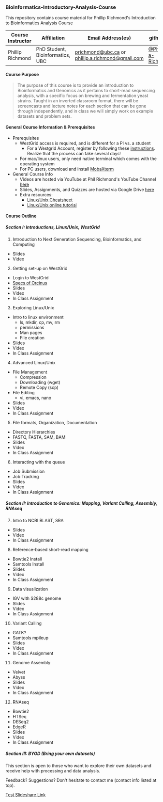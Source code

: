 ### Bioinformatics-Introductory-Analysis-Course
This repository contains course material for Phillip Richmond's Introduction to Bioinformatics Analysis Course


Course Instructor | Affiliation | Email Address(es) | github ID | Phone Number
--- | --- | --- | --- | ---
Phillip Richmond | PhD Student, Bioinformatics, UBC | prichmond@ubc.ca or phillip.a.richmond@gmail.com | [@Phillip-a-Richmond](https://github.com/Phillip-a-richmond) | (604)655-3595


#### Course Purpose
>The purpose of this course is to provide an introduction to Bioinformatics and Genomics as it pertains to short-read sequencing analysis, with a specific focus on brewing and fermentation yeast strains.  Taught in an inverted classroom format, there will be screencasts and lecture notes for each section that can be gone through independently, and in class we will simply work on example datasets and problem sets.

#### General Course Information & Prerequisites
+ Prerequisites
  + WestGrid access is required, and is different for a PI vs. a student
    + For a Westgrid Account, register by following these [instructions](https://www.computecanada.ca/research-portal/account-management/apply-for-an-account/).  Realize that the process can take several days! 
  + For mac/linux users, only need native terminal which comes with the operating system
  + For PC users, download and install [MobaXterm](http://mobaxterm.mobatek.net/)
+ General Course Info
  + Videos are hosted via YouTube at Phil Richmond's YouTube Channel [here](https://www.youtube.com/channel/UC6B7cpEwSZTdbPd0d9G2JXg)
  + Slides, Assignments, and Quizzes are hosted via Google Drive [here](https://drive.google.com/drive/u/0/folders/0B3TGYF-7rCLnWjFJRVlHcVN5Nk0)
  + Extra resources:
    + [Linux/Unix Cheatsheet](https://github.com/Phillip-a-richmond/Bioinformatics-Introductory-Analysis-Course/blob/master/UnixCheatSheet.pdf)
    + [Linux/Unix online tutorial](http://www.ee.surrey.ac.uk/Teaching/Unix/)
    

#### Course Outline
##### Section I: Introductions, Linux/Unix, WestGrid 
1. Introduction to Next Generation Sequencing, Bioinformatics, and Computing
  + Slides
  + Video
2. Getting set-up on WestGrid
  + Login to WestGrid 
  + [Specs of Orcinus](https://www.westgrid.ca/support/systems/Orcinus)
  + Slides
  + Video
  + In Class Assignment
3. Exploring Linux/Unix
  + Intro to linux environment
    + ls, mkdir, cp, mv, rm
    + permissions
    + Man pages
    + File creation
  + Slides
  + Video
  + In Class Assignment
4. Advanced Linux/Unix
  + File Management
    + Compression
    + Downloading (wget)
    + Remote Copy (scp)
  + File Editing
    + vi, emacs, nano
  + Slides
  + Video
  + In Class Assignment
5. File formats, Organization, Documentation
  + Directory Hierarchies
  + FASTQ, FASTA, SAM, BAM
  + Slides
  + Video
  + In Class Assignment
6. Interacting with the queue
  + Job Submission
  + Job Tracking
  + Slides
  + Video
  + In Class Assignment

##### Section II: Introduction to Genomics: Mapping, Variant Calling, Assembly, RNAseq
7. Intro to NCBI BLAST, SRA
  + Slides
  + Video
  + In Class Assignment
8. Reference-based short-read mapping
  + Bowtie2 Install
  + Samtools Install
  + Slides
  + Video
  + In Class Assignment
9. Data visualization
  + IGV with S288c genome
  + Slides
  + Video
  + In Class Assignment
10. Variant Calling
  + GATK?  
  + Samtools mpileup
  + Slides
  + Video
  + In Class Assignment
11. Genome Assembly
  + Velvet
  + Abyss
  + Slides
  + Video
  + In Class Assignment
12. RNAseq
  + Bowtie2
  + HTSeq
  + DESeq2
  + EdgeR
  + Slides
  + Video
  + In Class Assignment

##### Section III: BYOD (Bring your own datasets)
This section is open to those who want to explore their own datasets and receive help with processing and data analysis.  

Feedback?  Suggestions?  Don't hesitate to contact me (contact info listed at top).

[Test Slideshare Link](http://www.slideshare.net/PhillipAndrewRichmon/slideshelf)


